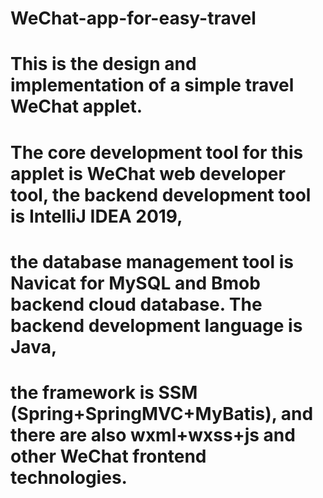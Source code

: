 # WeChat-app-for-easy-travel
# This is the design and implementation of a simple travel WeChat applet. 
# The core development tool for this applet is WeChat web developer tool, the backend development tool is IntelliJ IDEA 2019, 
# the database management tool is Navicat for MySQL and Bmob backend cloud database. The backend development language is Java, 
# the framework is SSM (Spring+SpringMVC+MyBatis), and there are also wxml+wxss+js and other WeChat frontend technologies.
